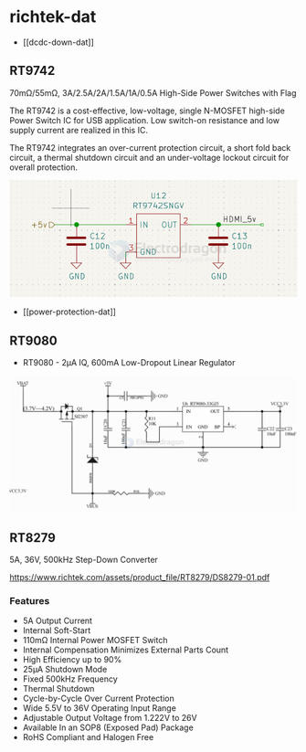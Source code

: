 
# richtek-dat

- [[dcdc-down-dat]]

## RT9742

70mΩ/55mΩ, 3A/2.5A/2A/1.5A/1A/0.5A High-Side Power Switches with Flag

The RT9742 is a cost-effective, low-voltage, single N-MOSFET high-side Power Switch IC for USB application. Low switch-on resistance and low supply current are realized in this IC.

The RT9742 integrates an over-current protection circuit, a short fold back circuit, a thermal shutdown circuit and an under-voltage lockout circuit for overall protection.

![](2025-09-04-19-02-55.png)

- [[power-protection-dat]]


## RT9080 

- RT9080 - 2μA IQ, 600mA Low-Dropout Linear Regulator

![](2024-12-26-15-23-57.png)


## RT8279 

5A, 36V, 500kHz Step-Down Converter

https://www.richtek.com/assets/product_file/RT8279/DS8279-01.pdf

### Features

-  5A Output Current
-  Internal Soft-Start
-  110mΩ Internal Power MOSFET Switch
-  Internal Compensation Minimizes External Parts Count
-  High Efficiency up to 90%
-  25μA Shutdown Mode
-  Fixed 500kHz Frequency
-  Thermal Shutdown
-  Cycle-by-Cycle Over Current Protection
-  Wide 5.5V to 36V Operating Input Range
-  Adjustable Output Voltage from 1.222V to 26V
-  Available In an SOP8 (Exposed Pad) Package
-  RoHS Compliant and Halogen Free






